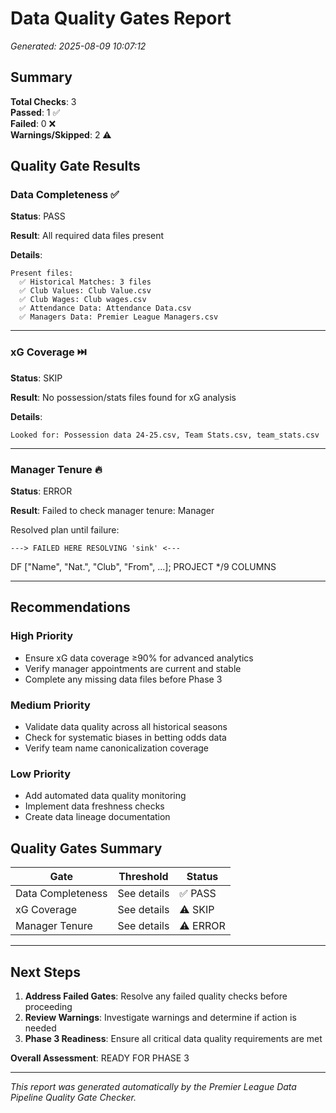 # Data Quality Gates Report
*Generated: 2025-08-09 10:07:12*

## Summary

**Total Checks**: 3  
**Passed**: 1 ✅  
**Failed**: 0 ❌  
**Warnings/Skipped**: 2 ⚠️

## Quality Gate Results

### Data Completeness ✅

**Status**: PASS

**Result**: All required data files present

**Details**:
```
Present files:
  ✅ Historical Matches: 3 files
  ✅ Club Values: Club Value.csv
  ✅ Club Wages: Club wages.csv
  ✅ Attendance Data: Attendance Data.csv
  ✅ Managers Data: Premier League Managers.csv

```

---

### xG Coverage ⏭️

**Status**: SKIP

**Result**: No possession/stats files found for xG analysis

**Details**:
```
Looked for: Possession data 24-25.csv, Team Stats.csv, team_stats.csv
```

---

### Manager Tenure 🔥

**Status**: ERROR

**Result**: Failed to check manager tenure: Manager

Resolved plan until failure:

	---> FAILED HERE RESOLVING 'sink' <---
DF ["Name", "Nat.", "Club", "From", ...]; PROJECT */9 COLUMNS

---

## Recommendations

### High Priority
- Ensure xG data coverage ≥90% for advanced analytics
- Verify manager appointments are current and stable
- Complete any missing data files before Phase 3

### Medium Priority
- Validate data quality across all historical seasons
- Check for systematic biases in betting odds data
- Verify team name canonicalization coverage

### Low Priority
- Add automated data quality monitoring
- Implement data freshness checks
- Create data lineage documentation

## Quality Gates Summary

| Gate | Threshold | Status |
|------|-----------|--------|
| Data Completeness | See details | ✅ PASS |
| xG Coverage | See details | ⚠️ SKIP |
| Manager Tenure | See details | ⚠️ ERROR |


---

## Next Steps

1. **Address Failed Gates**: Resolve any failed quality checks before proceeding
2. **Review Warnings**: Investigate warnings and determine if action is needed  
3. **Phase 3 Readiness**: Ensure all critical data quality requirements are met

**Overall Assessment**: READY FOR PHASE 3

---

*This report was generated automatically by the Premier League Data Pipeline Quality Gate Checker.*
